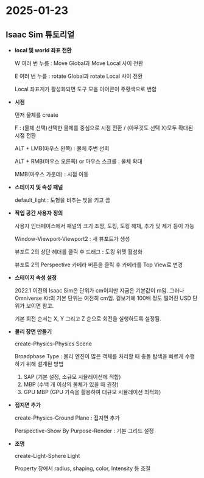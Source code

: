 # 2025-01-23
## Isaac Sim 튜토리얼
+ **local 및 world 좌표 전환**

    W 여러 번 누름 : Move Global과 Move Local 사이 전환

    E 여러 번 누름 : rotate Global과 rotate Local 사이 전환

    Local 좌표계가 활성화되면 도구 모음 아이콘이 주황색으로 변함
    

+ **시점**

    먼저 물체를 create

    F : (물체 선택)선택한 물체를 중심으로 시점 전환 / (아무것도 선택 X)모두 확대된 시점 전환

    ALT + LMB(마우스 왼쪽) : 물체 주변 선회

    ALT + RMB(마우스 오른쪽) or 마우스 스크롤 : 물체 확대

    MMB(마우스 가운데) : 시점 이동


+ **스테이지 및 속성 패널**

    default_light : 도형을 비추는 빛을 키고 끔


+ **작업 공간 사용자 정의**
    
    사용자 인터페이스에서 패널의 크기 조정, 도킹, 도킹 해체, 추가 및 제거 등이 가능

    Window-Viewport-Viewport2 : 새 뷰포트가 생성

    뷰포트 2의 상단 헤더를 클릭 후 드래그 : 도킹 위젯 활성화

    뷰포트 2의 Perspective 카메라 버튼을 클릭 후 카메라를 Top View로 변경


+ **스테이지 속성 설정**
    
    2022.1 이전의 Isaac Sim은 단위가 cm이지만 지금은 기본값이 m임. 그러나 Omniverse Kit의 기본 단위는 여전히 cm임. 겉보기에 100배 정도 떨어진 USD 단위가 보이면 참고.

    기본 회전 순서는 X, Y 그리고 Z 순으로 회전을 실행하도록 설정됨.


+ **물리 장면 만들기**
    
    create-Physics-Physics Scene

    Broadphase Type : 물리 엔진이 많은 객체를 처리할 때 충돌 탐색을 빠르게 수행하기 위해 설계된 방법
    
    1. SAP (기본 설정, 소규모 시뮬레이션에 적합) 
    2. MBP (수백 개 이상의 물체가 있을 때 권장) 
    3. GPU MBP (GPU 가속을 활용하여 대규모 시뮬레이션 최적화)


+ **접지면 추가**

    create-Physics-Ground Plane : 접지면 추가

    Perspective-Show By Purpose-Render : 기본 그리드 설정


+ **조명**

    create-Light-Sphere Light

    Property 창에서 radius, shaping, color, Intensity 등 조절